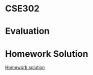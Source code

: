 # CSE302

# Evaluation

# Homework Solution

[Homework solution](https://github.com/bxinformations/BX-information/tree/main/CS/CSE302)